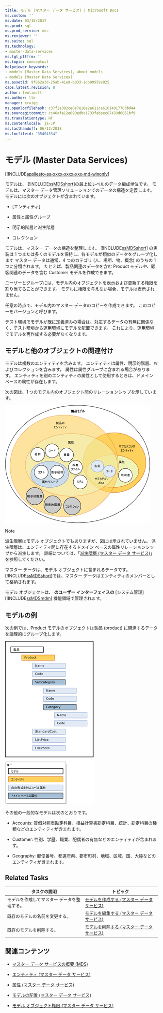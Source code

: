 ```yaml
---
title: モデル (マスター データ サービス) | Microsoft Docs
ms.custom: ''
ms.date: 03/15/2017
ms.prod: sql
ms.prod_service: mds
ms.reviewer: ''
ms.suite: sql
ms.technology:
- master-data-services
ms.tgt_pltfrm: ''
ms.topic: conceptual
helpviewer_keywords:
- models [Master Data Services], about models
- models [Master Data Services]
ms.assetid: 9f862a3d-25ab-41e9-b833-1db99959e825
caps.latest.revision: 8
author: leolimsft
ms.author: lle
manager: craigg
ms.openlocfilehash: c37f2a382ce0e7e18e2a611ca61014017703bd44
ms.sourcegitcommit: cc46afa12e890edbc1733febeec87438d6051bf9
ms.translationtype: HT
ms.contentlocale: ja-JP
ms.lasthandoff: 06/12/2018
ms.locfileid: "35404334"
---
```

# <a name="models-master-data-services"></a>モデル (Master Data Services)

[!INCLUDE[appliesto-ss-xxxx-xxxx-xxx-md-winonly](../includes/appliesto-ss-xxxx-xxxx-xxx-md-winonly.md)]

  モデルは、 [!INCLUDE[ssMDSshort](../includes/ssmdsshort-md.md)]の最上位レベルのデータ編成単位です。 モデルは、マスター データ管理ソリューションでのデータの構造を定義します。 モデルには次のオブジェクトが含まれています。  
  
-   [エンティティ]  
  
-   属性と属性グループ  
  
-   明示的階層と派生階層  
  
-   コレクション  
  
 モデルは、マスター データの構造を整理します。 [!INCLUDE[ssMDSshort](../includes/ssmdsshort-md.md)] の実装は 1 つまたは多くのモデルを保持し、各モデルが類似のデータをグループ化します マスター データは通常、4 つのカテゴリ (人、場所、物、概念) のうちの 1 つに分類されます。 たとえば、製品関連のデータを含む Product モデルや、顧客関連のデータを含む Customer モデルを作成できます。  
  
 ユーザーとグループには、モデル内のオブジェクトを表示および更新する権限を割り当てることができます。 モデルに権限を与えない場合、モデルは表示されません。  
  
 任意の時点で、モデル内のマスター データのコピーを作成できます。 このコピーをバージョンと呼びます。  
  
 テスト環境でモデルが既に定義済みの場合は、対応するデータの有無に関係なく、テスト環境から運用環境にモデルを配置できます。 これにより、運用環境でモデルを再作成する必要がなくなります。  
  
## <a name="how-models-relate-to-other-objects"></a>モデルと他のオブジェクトの関連付け  
 モデルは複数のエンティティを含みます。 エンティティは属性、明示的階層、およびコレクションを含みます。 属性は属性グループに含まれる場合があります。 エンティティを別のエンティティの属性として使用するときは、ドメイン ベースの属性が存在します。  
  
 次の図は、1 つのモデル内のオブジェクト間のリレーションシップを示しています。  
  
 ![マスター データ サービス モデル内のオブジェクト](../master-data-services/media/mds-conc-model-circles.gif "マスター データ サービス モデル内のオブジェクト")  
  
> [!NOTE]  
>  派生階層はモデル オブジェクトでもありますが、図には示されていません。 派生階層は、エンティティ間に存在するドメイン ベースの属性リレーションシップから派生します。 詳細については、「[派生階層 (マスター データ サービス)](../master-data-services/derived-hierarchies-master-data-services.md)」を参照してください。  
  
 マスター データは、モデル オブジェクトに含まれるデータです。 [!INCLUDE[ssMDSshort](../includes/ssmdsshort-md.md)]では、マスター データはエンティティのメンバーとして格納されます。  
  
 モデル オブジェクトは、 **のユーザー インターフェイスの** [システム管理] [!INCLUDE[ssMDSmdm](../includes/ssmdsmdm-md.md)] 機能領域で管理されます。  
  
## <a name="model-example"></a>モデルの例  
 次の例では、Product モデルのオブジェクトは製品 (product) に関連するデータを論理的にグループ化します。  
  
 ![製品モデル マスター データの例](../master-data-services/media/mds-conc-model.gif "製品モデル マスター データの例")  
  
 その他の一般的なモデルは次のとおりです。  
  
-   Accounts: 貸借対照表勘定科目、損益計算書勘定科目、統計、勘定科目の種類などのエンティティが含まれます。  
  
-   Customer: 性別、学歴、職業、配偶者の有無などのエンティティが含まれます。  
  
-   Geography: 郵便番号、都道府県、郡市町村、地域、区域、国、大陸などのエンティティが含まれます。  
  
## <a name="related-tasks"></a>Related Tasks  
  
|タスクの説明|トピック|  
|----------------------|-----------|  
|モデルを作成してマスター データを整理する。|[モデルを作成する (マスター データ サービス)](../master-data-services/create-a-model-master-data-services.md)|  
|既存のモデルの名前を変更する。|[モデルを編集する (マスター データ サービス)](../master-data-services/edit-model-master-data-services.md)|  
|既存のモデルを削除する。|[モデルを削除する (マスター データ サービス)](../master-data-services/delete-a-model-master-data-services.md)|  
  
## <a name="related-content"></a>関連コンテンツ  
  
-   [マスター データ サービスの概要 (MDS)](../master-data-services/master-data-services-overview-mds.md)  
  
-   [エンティティ (マスター データ サービス)](../master-data-services/entities-master-data-services.md)  
  
-   [属性 (マスター データ サービス)](../master-data-services/attributes-master-data-services.md)  
  
-   [モデルの配置 (マスター データ サービス)](../master-data-services/deploying-models-master-data-services.md)  
  
-   [モデル オブジェクト権限 (マスター データ サービス)](../master-data-services/model-object-permissions-master-data-services.md)  
  
  
